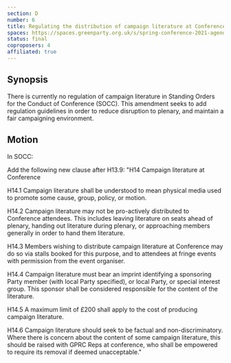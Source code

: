 ```yaml
---
section: D
number: 6
title: Regulating the distribution of campaign literature at Conference
spaces: https://spaces.greenparty.org.uk/s/spring-conference-2021-agenda-forum2/?contentId=78523
status: final
coproposers: 4
affiliated: true
---
```

## Synopsis

There is currently no regulation of campaign literature in Standing Orders for the Conduct of Conference (SOCC). This amendment seeks to add regulation guidelines in order to reduce disruption to plenary, and maintain a fair campaigning environment.

## Motion

In SOCC:

Add the following new clause after H13.9:
"H14 Campaign literature at Conference

H14.1 Campaign literature shall be understood to mean physical media used to promote some cause, group, policy, or motion.

H14.2 Campaign literature may not be pro-actively distributed to Conference attendees. This includes leaving literature on seats ahead of plenary, handing out literature during plenary, or approaching members generally in order to hand them literature.

H14.3 Members wishing to distribute campaign literature at Conference may do so via stalls booked for this purpose, and to attendees at fringe events with permission from the event organiser.

H14.4 Campaign literature must bear an imprint identifying a sponsoring Party member (with local Party specified), or local Party, or special interest group. This sponsor shall be considered responsible for the content of the literature.

H14.5 A maximum limit of £200 shall apply to the cost of producing campaign literature.

H14.6 Campaign literature should seek to be factual and non-discriminatory. Where there is concern about the content of some campaign literature, this should be raised with GPRC Reps at conference, who shall be empowered to require its removal if deemed unacceptable."
